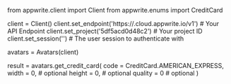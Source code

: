 from appwrite.client import Client
from appwrite.enums import CreditCard

client = Client()
client.set_endpoint('https://<REGION>.cloud.appwrite.io/v1') # Your API Endpoint
client.set_project('5df5acd0d48c2') # Your project ID
client.set_session('') # The user session to authenticate with

avatars = Avatars(client)

result = avatars.get_credit_card(
    code = CreditCard.AMERICAN_EXPRESS,
    width = 0, # optional
    height = 0, # optional
    quality = 0 # optional
)
